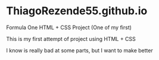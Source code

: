 # ThiagoRezende55.github.io
Formula One HTML + CSS Project (One of my first)

This is my first attempt of project using HTML + CSS

I know is really bad at some parts, but I want to make better
